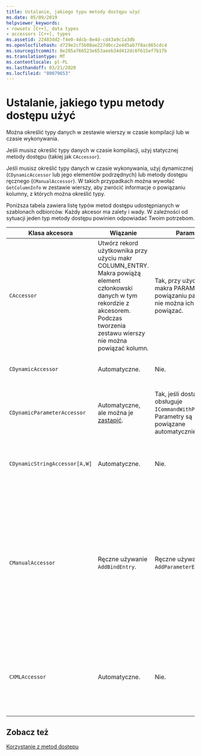 ```yaml
---
title: Ustalanie, jakiego typu metody dostępu użyć
ms.date: 05/09/2019
helpviewer_keywords:
- rowsets [C++], data types
- accessors [C++], types
ms.assetid: 22483dd2-f4e0-4dcb-8e4d-cd43a9c1a3db
ms.openlocfilehash: d729e2cf5b08ae227d0cc2e4d5ab7f8ac865cdc4
ms.sourcegitcommit: 8e285a766523e653aeeb34d412dc6f615ef7b17b
ms.translationtype: MT
ms.contentlocale: pl-PL
ms.lasthandoff: 03/21/2020
ms.locfileid: "80079653"
---
```

# <a name="determining-which-type-of-accessor-to-use"></a>Ustalanie, jakiego typu metody dostępu użyć

Można określić typy danych w zestawie wierszy w czasie kompilacji lub w czasie wykonywania.

Jeśli musisz określić typy danych w czasie kompilacji, użyj statycznej metody dostępu (takiej jak `CAccessor`).

Jeśli musisz określić typy danych w czasie wykonywania, użyj dynamicznej (`CDynamicAccessor` lub jego elementów podrzędnych) lub metody dostępu ręcznego (`CManualAccessor`). W takich przypadkach można wywołać `GetColumnInfo` w zestawie wierszy, aby zwrócić informacje o powiązaniu kolumny, z których można określić typy.

Poniższa tabela zawiera listę typów metod dostępu udostępnianych w szablonach odbiorców. Każdy akcesor ma zalety i wady. W zależności od sytuacji jeden typ metody dostępu powinien odpowiadać Twoim potrzebom.

|Klasa akcesora|Wiązanie|Parametr|Komentarz|
|--------------------|-------------|---------------|-------------|
|`CAccessor`|Utwórz rekord użytkownika przy użyciu makr COLUMN_ENTRY. Makra powiążą element członkowski danych w tym rekordzie z akcesorem. Podczas tworzenia zestawu wierszy nie można powiązać kolumn.|Tak, przy użyciu wpisu makra PARAM_MAP. Po powiązaniu parametrów nie można ich powiązać.|Najszybsze metody dostępu z powodu niewielkiej ilości kodu.|
|`CDynamicAccessor`|Automatyczne.|Nie.|Przydatne, jeśli nie znasz typu danych w zestawie wierszy.|
|`CDynamicParameterAccessor`|Automatyczne, ale można je [zastąpić](../../data/oledb/overriding-a-dynamic-accessor.md).|Tak, jeśli dostawca obsługuje `ICommandWithParameters`. Parametry są powiązane automatycznie.|Wolniejsze niż `CDynamicAccessor`, ale przydatne do wywoływania ogólnych procedur składowanych.|
|`CDynamicStringAccessor[A,W]`|Automatyczne.|Nie.|Pobiera dane, do których można uzyskać dostęp z magazynu danych jako dane ciągu.|
|`CManualAccessor`|Ręczne używanie `AddBindEntry`.|Ręczne używanie `AddParameterEntry`.|Fast parametry i kolumny są powiązane tylko raz. Należy określić typ danych, które mają być używane. (Zobacz przykład [DBviewer](https://github.com/Microsoft/VCSamples) przykłady). Wymaga więcej kodu niż `CDynamicAccessor` lub `CAccessor`. Jest to bardziej podobne do wywoływania OLE DB bezpośrednio.|
|`CXMLAccessor`|Automatyczne.|Nie.|Pobiera dane, do których uzyskuje się dostęp z magazynu danych jako dane ciągów i formatuje je jako dane oznakowane XML.|

## <a name="see-also"></a>Zobacz też

[Korzystanie z metod dostępu](../../data/oledb/using-accessors.md)